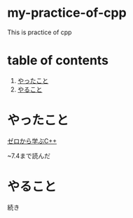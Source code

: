 <!-- omit in toc -->
# my-practice-of-cpp
This is practice of cpp
# table of contents
1. [やったこと](#やったこと)
2. [やること](#やること)


# やったこと
[ゼロから学ぶC++](https://rinatz.github.io/cpp-book/ch07-04-polymorphism/])

~7.4まで読んだ
# やること
続き
